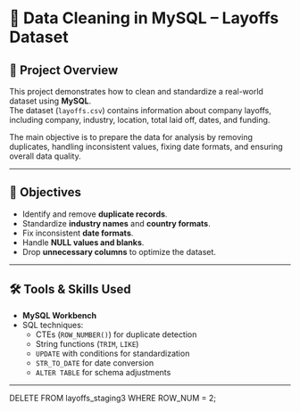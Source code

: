 # 🧹 Data Cleaning in MySQL – Layoffs Dataset  

## 📌 Project Overview  
This project demonstrates how to clean and standardize a real-world dataset using **MySQL**.  
The dataset (`layoffs.csv`) contains information about company layoffs, including company, industry, location, total laid off, dates, and funding.  

The main objective is to prepare the data for analysis by removing duplicates, handling inconsistent values, fixing date formats, and ensuring overall data quality.  

---

## 🎯 Objectives  
- Identify and remove **duplicate records**.  
- Standardize **industry names** and **country formats**.  
- Fix inconsistent **date formats**.  
- Handle **NULL values and blanks**.  
- Drop **unnecessary columns** to optimize the dataset.  

---

## 🛠 Tools & Skills Used  
- **MySQL Workbench**  
- SQL techniques:  
  - CTEs (`ROW_NUMBER()`) for duplicate detection  
  - String functions (`TRIM`, `LIKE`)  
  - `UPDATE` with conditions for standardization  
  - `STR_TO_DATE` for date conversion  
  - `ALTER TABLE` for schema adjustments  

---

DELETE FROM layoffs_staging3
WHERE ROW_NUM = 2;
